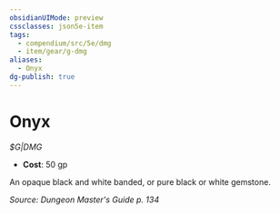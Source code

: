 ```yaml
---
obsidianUIMode: preview
cssclasses: json5e-item
tags:
  - compendium/src/5e/dmg
  - item/gear/g-dmg
aliases:
  - Onyx
dg-publish: true
---
```

# Onyx
*$G|DMG*  

- **Cost**: 50 gp

An opaque black and white banded, or pure black or white gemstone.

*Source: Dungeon Master's Guide p. 134*